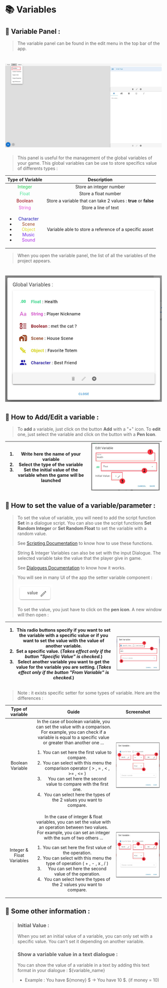 # 📚 Variables

## 📃 Variable Panel :

>The variable panel can be found in the edit menu in the top bar of the app.

# ![Variable Panel Location](docimg_variablePanelLocation.jpg)

> This panel is useful for the management of the global variables of your game. This global variables can be use to store
> specifics value of differents types :

| Type of Variable  | Description  |
| :---:| :---: |
| <span style="color:#22c74e">Integer</span> | Store an integer number |
| <span style="color:#4de396">Float</span> | Store a float number |
| <span style="color:#94000a">Boolean</span> | Store a variable that can take 2 values : **true** or **false** |
| <span style="color:#e34dd7">String</span> | Store a line of text |
| <ul><li><span style="color:#1f18b5">Character</span></li><li><span style="color:#9c4321">Scene</span></li><li><span style="color:#ded82a">Object</span></li><li><span style="color:#7129e6">Music</span></li><li><span style="color:#ad29e6">Sound</span></li></ul> | Variable able to store a reference of a specific asset |

> When you open the variable panel, the list of all the variables of the project appears.

# ![Variable Panel](docimg_variablePanel.jpg)

## 📌 How to Add/Edit a variable :

> To **add** a variable, just click on the button **Add** with a "+" icon. To **edit** one, just select the variable and click on the button with a **Pen Icon**.


| <ol type="1"><li> Write here the name of your variable </li><li> Select the type of the variable </li><li> Set the initial value of the variable when the game will be launched </li></ol> | ![Edit Variable](docimg_editVariable.jpg) |
|:---:   |:---:   |

## 🔧 How to set the value of a variable/parameter :

> To set the value of variable, you will need to add the script function **Set** in a dialogue script. You can also use the script functions **Set Random Integer** or **Set Random Float** to set the variable with a random value. 
>
>See [Scripting Documentation](https://github.com/yami2200/visualnovelmaker/blob/master/DOC/doc_Scripting.md#variables-) to know how to use these functions.

> String & Integer Variables can also be set with the input Dialogue. The selected variable take the value that the player give in game.
> 
> See [Dialogues Documentation](https://github.com/yami2200/visualnovelmaker/blob/master/DOC/doc_Dialogues.md) to know how it works.

> You will see in many UI of the app the setter variable component :
> 
> ![Variable Panel](docimg_setterVariable.jpg)
> 
> To set the value, you just have to click on the **pen icon**. A new window will then open :

| <ol type="1"><li> This radio buttons specify if you want to set the variable with a specific value or if you want to set the value with the value of another variable. </li><li> Set a specific value. (*Takes effect only if the button "Specific Value" is checked.*) </li><li> Select another variable you want to get the value for the variable you are setting. (*Takes effect only if the button "From Variable" is checked.*) </li></ol> | ![Edit Variable](docimg_setVariable.jpg) |
|:---:   |:---:   |

> Note : it exists specific setter for some types of variable. Here are the differences :

| Type of variable | Guide | Screenshot |
| :---: |:---:   |:---:   |
| Boolean Variable | In the case of boolean variable, you can set the value with a comparison. For example, you can check if a variable is equal to a specific value or greater than another one ... <ol type="1"><li> You can set here the first value to compare. </li><li> You can select with this menu the comparison operator ( > , = , < , >= , <= ) </li><li> You can set here the second value to compare with the first one. </li><li> You can select here the types of the 2 values you want to compare.</li></ol> | ![Edit Variable](docimg_guideBooleanSetter.jpg) |
| Integer & Float Variables | In the case of integer & float variables, you can set the value with an operation between two values. For example, you can set an integer with the sum of two others ... <ol type="1"><li> You can set here the first value of the operation. </li><li> You can select with this menu the type of operation ( + , - , x , / ) </li><li> You can set here the second value of the operation. </li><li> You can select here the types of the 2 values you want to compare.</li></ol> | ![Edit Variable](docimg_guideBooleanSetter.jpg) |

## 📃 Some other information :

> ### Initial Value :
> When you set an initial value of a variable, you can only set with a specific value. You can't set it depending on another variable.

> ### Show a variable value in a text dialogue :
> You can show the value of a variable in a text by adding this text format in your dialogue : ${variable_name}
> - Example : You have ${money} $ -> You have 10 $. (if money = 10)